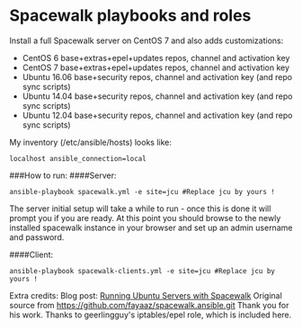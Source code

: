 Spacewalk playbooks and roles
==============


Install a full Spacewalk server on CentOS 7 and also adds customizations:
- CentOS 6 base+extras+epel+updates repos, channel and activation key 
- CentOS 7 base+extras+epel+updates repos, channel and activation key
- Ubuntu 16.06 base+security repos, channel and activation key (and repo sync scripts)
- Ubuntu 14.04 base+security repos, channel and activation key (and repo sync scripts)
- Ubuntu 12.04 base+security repos, channel and activation key (and repo sync scripts)




My inventory (/etc/ansible/hosts) looks like:

```
localhost ansible_connection=local
```

###How to run:
####Server:
```
ansible-playbook spacewalk.yml -e site=jcu #Replace jcu by yours !
```

The server initial setup will take a while to run - once this is done it will prompt you if you are ready.
At this point you should browse to the newly installed spacewalk instance in your browser and set up an admin username and password.


####Client:
```
ansible-playbook spacewalk-clients.yml -e site=jcu #Replace jcu by yours !
```

Extra credits:
Blog post: [Running Ubuntu Servers with Spacewalk](http://www.devops-blog.net/spacewalk/registering-ubuntu-and-debian-servers-with-spacewalk)
Original source from https://github.com/fayaaz/spacewalk.ansible.git
Thank you for his work.
Thanks to geerlingguy's iptables/epel role, which is included here.
